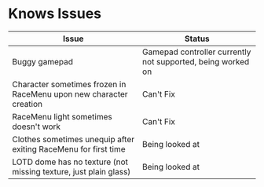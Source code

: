 # Knows Issues

| Issue  | Status |
| ------------- | ------------- |
| Buggy gamepad | Gamepad controller currently not supported, being worked on |
| Character sometimes frozen in RaceMenu upon new character creation | Can't Fix |
| RaceMenu light sometimes doesn't work | Can't Fix |
| Clothes sometimes unequip after exiting RaceMenu for first time | Being looked at |
| LOTD dome has no texture (not missing texture, just plain glass) | Being looked at |
